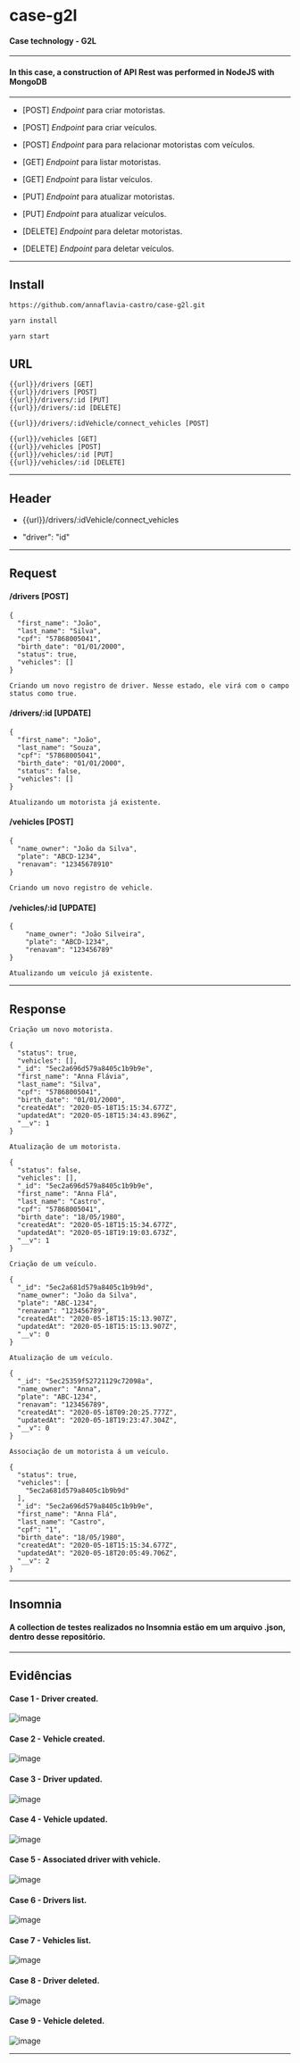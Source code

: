 # case-g2l

#### Case technology - G2L 
---

#### In this case, a construction of API Rest was performed in NodeJS with MongoDB

---
* [POST] *Endpoint* para criar motoristas.
* [POST] *Endpoint* para criar veículos. 
* [POST] *Endpoint* para para relacionar motoristas com veículos. 

* [GET] *Endpoint* para listar motoristas. 
* [GET] *Endpoint* para listar veículos. 

* [PUT] *Endpoint* para atualizar motoristas. 
* [PUT] *Endpoint* para atualizar veículos.

* [DELETE] *Endpoint* para deletar motoristas. 
* [DELETE] *Endpoint* para deletar veículos. 

---

**Install**
---
`https://github.com/annaflavia-castro/case-g2l.git`

`yarn install`

`yarn start`


**URL**
---
```
{{url}}/drivers [GET]
{{url}}/drivers [POST]
{{url}}/drivers/:id [PUT]
{{url}}/drivers/:id [DELETE]
```
```
{{url}}/drivers/:idVehicle/connect_vehicles [POST]
```
```
{{url}}/vehicles [GET]
{{url}}/vehicles [POST]
{{url}}/vehicles/:id [PUT]
{{url}}/vehicles/:id [DELETE]
```
---

**Header**
---

- {{url}}/drivers/:idVehicle/connect_vehicles

- "driver": "id"

---

**Request**
---
#### /drivers [POST]
```
{
  "first_name": "João",
  "last_name": "Silva",
  "cpf": "57868005041",
  "birth_date": "01/01/2000",
  "status": true,
  "vehicles": []
}
```
`Criando um novo registro de driver. Nesse estado, ele virá com o campo status como true.`

#### /drivers/:id [UPDATE]
```
{   
  "first_name": "João",
  "last_name": "Souza",
  "cpf": "57868005041",
  "birth_date": "01/01/2000",
  "status": false,
  "vehicles": []
}
```
`Atualizando um motorista já existente.`

#### /vehicles [POST]
```
{
  "name_owner": "João da Silva",
  "plate": "ABCD-1234",
  "renavam": "12345678910"
}
```
`Criando um novo registro de vehicle.`

#### /vehicles/:id [UPDATE]
```
{   
	"name_owner": "João Silveira",
	"plate": "ABCD-1234",
	"renavam": "123456789"
}
```
`Atualizando um veículo já existente.`

---
**Response**
---

`Criação um novo motorista.`
```
{
  "status": true,
  "vehicles": [],
  "_id": "5ec2a696d579a8405c1b9b9e",
  "first_name": "Anna Flávia",
  "last_name": "Silva",
  "cpf": "57868005041",
  "birth_date": "01/01/2000",
  "createdAt": "2020-05-18T15:15:34.677Z",
  "updatedAt": "2020-05-18T15:34:43.896Z",
  "__v": 1
}
```

`Atualização de um motorista.`
```
{
  "status": false,
  "vehicles": [],
  "_id": "5ec2a696d579a8405c1b9b9e",
  "first_name": "Anna Flá",
  "last_name": "Castro",
  "cpf": "57868005041",
  "birth_date": "18/05/1980",
  "createdAt": "2020-05-18T15:15:34.677Z",
  "updatedAt": "2020-05-18T19:19:03.673Z",
  "__v": 1
}
```

`Criação de um veículo.`
```
{
  "_id": "5ec2a681d579a8405c1b9b9d",
  "name_owner": "João da Silva",
  "plate": "ABC-1234",
  "renavam": "123456789",
  "createdAt": "2020-05-18T15:15:13.907Z",
  "updatedAt": "2020-05-18T15:15:13.907Z",
  "__v": 0
}
```

`Atualização de um veículo.`
```
{
  "_id": "5ec25359f52721129c72098a",
  "name_owner": "Anna",
  "plate": "ABC-1234",
  "renavam": "123456789",
  "createdAt": "2020-05-18T09:20:25.777Z",
  "updatedAt": "2020-05-18T19:23:47.304Z",
  "__v": 0
}
```

`Associação de um motorista á um veículo.`
```
{
  "status": true,
  "vehicles": [
    "5ec2a681d579a8405c1b9b9d"
  ],
  "_id": "5ec2a696d579a8405c1b9b9e",
  "first_name": "Anna Flá",
  "last_name": "Castro",
  "cpf": "1",
  "birth_date": "18/05/1980",
  "createdAt": "2020-05-18T15:15:34.677Z",
  "updatedAt": "2020-05-18T20:05:49.706Z",
  "__v": 2
}
```

---

**Insomnia**
---
#### A collection de testes realizados no Insomnia estão em um arquivo .json, dentro desse repositório.
---

**Evidências**
---
#### Case 1 - Driver created.
![image]()

#### Case 2 - Vehicle created.
![image]()

#### Case 3 - Driver updated.
![image]()

#### Case 4 - Vehicle updated.
![image]()

#### Case 5 - Associated driver with vehicle.
![image]()

#### Case 6 - Drivers list.
![image]()

#### Case 7 - Vehicles list.
![image]()

#### Case 8 - Driver deleted.
![image]()

#### Case 9 - Vehicle deleted.
![image]()

---
